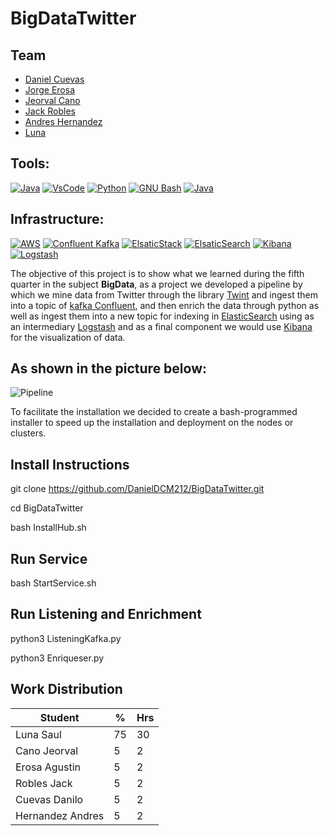# BigDataTwitter

## Team
+ [Daniel Cuevas](https://github.com/DanielDCM212)
+ [Jorge Erosa](https://github.com/JA-Erosa)
+ [Jeorval Cano](https://github.com/JeorvalCM)
+ [Jack Robles](https://github.com/JefeNovato044)
+ [Andres Hernandez](https://github.com/AndresHdez2000)
+ [Luna]()

## Tools:
[![Java](https://img.shields.io/badge/Ubuntu-E95420?style=for-the-badge&logo=Ubuntu&logoColor=orange&labelColor=101010)]()
[![VsCode](https://img.shields.io/badge/VsCode-007396?style=for-the-badge&logo=Visual-Studio-Code&logoColor=white&labelColor=101010)]()
[![Python](https://img.shields.io/badge/Python-3DDC84?style=for-the-badge&logo=python&logoColor=yellow&labelColor=101010)]()
[![GNU Bash](https://img.shields.io/badge/Bash-4EAA25?style=for-the-badge&logo=GNU-Bash&logoColor=white&labelColor=101010)]()
[![Java](https://img.shields.io/badge/Java-007396?style=for-the-badge&logo=java&logoColor=red&labelColor=101010)]()


## Infrastructure:
[![AWS](https://img.shields.io/badge/AWS-232F3E?style=for-the-badge&logo=amazon-aws&logoColor=orange&labelColor=101010)]()
[![Confluent Kafka](https://img.shields.io/badge/Kafka-999999?style=for-the-badge&logo=Apache-Kafka&logoColor=white&labelColor=101010)]()
[![ElsaticStack](https://img.shields.io/badge/Elastic-Stack-FCD109?style=for-the-badge&logo=Elastic&logoColor=F04E98&labelColor=101010)]()
[![ElsaticSearch](https://img.shields.io/badge/Elastic-Search-3EBFB3?style=for-the-badge&logo=Elasticsearch&logoColor=FCD109&labelColor=101010)]()
[![Kibana](https://img.shields.io/badge/Kibana-F04E98?style=for-the-badge&logo=kibana&logoColor=3EBFB3&labelColor=101010)]()
[![Logstash](https://img.shields.io/badge/Logstash-1D77CC?style=for-the-badge&logo=Logstash&logoColor=white&labelColor=101010)]()

The objective of this project is to show what we learned during the fifth quarter in the subject **BigData**, as a project we developed a pipeline by which we mine data from Twitter through the library [Twint](https://github.com/twintproject/twint) and ingest them into a topic of [kafka Confluent](https://www.confluent.io/), and then enrich the data through python as well as ingest them into a new topic for indexing in [ElasticSearch](https://www.elastic.co/es/downloads/elasticsearch) using as an intermediary [Logstash](https://www.elastic.co/es/downloads/logstash) and as a final component we would use [Kibana](https://www.elastic.co/es/downloads/kibana) for the visualization of data.

## As shown in the picture below:
![Pipeline](img/Service.png)


To facilitate the installation we decided to create a bash-programmed installer to speed up the installation and deployment on the nodes or clusters.

## Install Instructions

git clone https://github.com/DanielDCM212/BigDataTwitter.git

cd BigDataTwitter

bash InstallHub.sh

## Run Service

bash StartService.sh

## Run Listening and Enrichment
python3 ListeningKafka.py

python3 Enriqueser.py

## Work Distribution
|Student|%|Hrs|
|--|--|--|
|Luna Saul|75|30|
|Cano Jeorval|5|2|
|Erosa Agustin|5|2|
|Robles Jack|5|2|
|Cuevas Danilo|5|2|
|Hernandez Andres|5|2|
